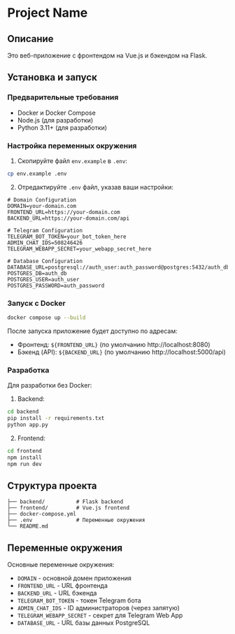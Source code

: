 # Project Name

## Описание

Это веб-приложение с фронтендом на Vue.js и бэкендом на Flask.

## Установка и запуск

### Предварительные требования

- Docker и Docker Compose
- Node.js (для разработки)
- Python 3.11+ (для разработки)

### Настройка переменных окружения

1. Скопируйте файл `env.example` в `.env`:
```bash
cp env.example .env
```

2. Отредактируйте `.env` файл, указав ваши настройки:
```env
# Domain Configuration
DOMAIN=your-domain.com
FRONTEND_URL=https://your-domain.com
BACKEND_URL=https://your-domain.com/api

# Telegram Configuration
TELEGRAM_BOT_TOKEN=your_bot_token_here
ADMIN_CHAT_IDS=508246426
TELEGRAM_WEBAPP_SECRET=your_webapp_secret_here

# Database Configuration
DATABASE_URL=postgresql://auth_user:auth_password@postgres:5432/auth_db
POSTGRES_DB=auth_db
POSTGRES_USER=auth_user
POSTGRES_PASSWORD=auth_password
```

### Запуск с Docker

```bash
docker compose up --build
```

После запуска приложение будет доступно по адресам:
- Фронтенд: `${FRONTEND_URL}` (по умолчанию http://localhost:8080)
- Бэкенд (API): `${BACKEND_URL}` (по умолчанию http://localhost:5000/api)

### Разработка

Для разработки без Docker:

1. Backend:
```bash
cd backend
pip install -r requirements.txt
python app.py
```

2. Frontend:
```bash
cd frontend
npm install
npm run dev
```

## Структура проекта

```
├── backend/          # Flask backend
├── frontend/         # Vue.js frontend
├── docker-compose.yml
├── .env              # Переменные окружения
└── README.md
```

## Переменные окружения

Основные переменные окружения:

- `DOMAIN` - основной домен приложения
- `FRONTEND_URL` - URL фронтенда
- `BACKEND_URL` - URL бэкенда
- `TELEGRAM_BOT_TOKEN` - токен Telegram бота
- `ADMIN_CHAT_IDS` - ID администраторов (через запятую)
- `TELEGRAM_WEBAPP_SECRET` - секрет для Telegram Web App
- `DATABASE_URL` - URL базы данных PostgreSQL
